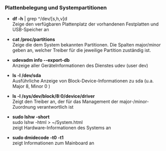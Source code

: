 ### Plattenbelegung und Systempartitionen

* **df -h** \| grep ^/dev/\[s,h,v\]d  
  Zeige den verfügbaren Plattenplatz der vorhandenen Festplatten und USB-Speicher an

* **cat /proc/partitions**  
  Zeige die dem System bekannten Partitionen. Die Spalten major/minor geben an, welcher Treiber für die jeweilige Partition zuständig ist.

* **udevadm info --export-db**  
  Anzeige aller GeräteInformationen des Dienstes udev \(user dev\)

* **ls -l /dev/sda**  
  Ausführliche Anzeige von Block-Device-Informationen zu sda \(u.a. Major 8, Minor 0 \)

* **ls -l /sys/dev/block/8\:0/device/driver**  
  Zeigt den Treiber an, der für das Management der major-/minor-Zuordnung verantwortlich ist

* **sudo lshw -short**  
  sudo lshw -html &gt; ~/System.html  
  zeigt Hardware-Informationen des Systems an

* **sudo dmidecode -t0 -t1**  
  zeigt Informationen zum Mainboard an



